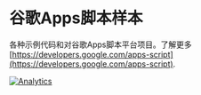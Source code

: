 # 谷歌Apps脚本样本

各种示例代码和对谷歌Apps脚本平台项目。了解更多
[https://developers.google.com/apps-script](https://developers.google.com/apps-script).

[![Analytics](https://ga-beacon.appspot.com/UA-42085206-1/google-apps-script-samples)](https://github.com/igrigorik/ga-beacon)
